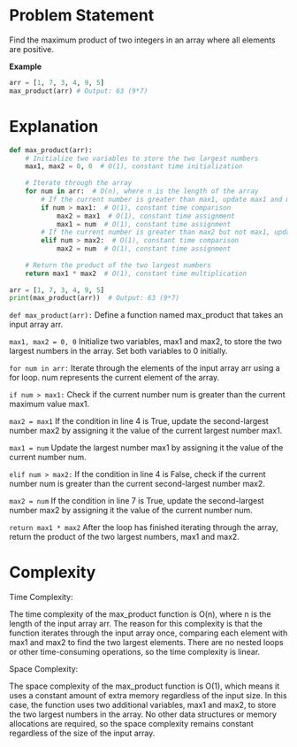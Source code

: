 
# Problem Statement
Find the maximum product of two integers in an array where all elements are positive.

**Example**
```python
arr = [1, 7, 3, 4, 9, 5] 
max_product(arr) # Output: 63 (9*7)
```

# Explanation

```python
def max_product(arr):
    # Initialize two variables to store the two largest numbers
    max1, max2 = 0, 0  # O(1), constant time initialization
 
    # Iterate through the array
    for num in arr:  # O(n), where n is the length of the array
        # If the current number is greater than max1, update max1 and max2
        if num > max1:  # O(1), constant time comparison
            max2 = max1  # O(1), constant time assignment
            max1 = num  # O(1), constant time assignment
        # If the current number is greater than max2 but not max1, update max2
        elif num > max2:  # O(1), constant time comparison
            max2 = num  # O(1), constant time assignment
 
    # Return the product of the two largest numbers
    return max1 * max2  # O(1), constant time multiplication
 
arr = [1, 7, 3, 4, 9, 5]
print(max_product(arr))  # Output: 63 (9*7)
```

`def max_product(arr):`
Define a function named max_product that takes an input array arr.

`max1, max2 = 0, 0`
Initialize two variables, max1 and max2, to store the two largest numbers in the array. Set both variables to 0 initially.

`for num in arr:`
Iterate through the elements of the input array arr using a for loop. num represents the current element of the array.

`if num > max1:`
Check if the current number num is greater than the current maximum value max1.

`max2 = max1`
If the condition in line 4 is True, update the second-largest number max2 by assigning it the value of the current largest number max1.

`max1 = num`
Update the largest number max1 by assigning it the value of the current number num.

`elif num > max2:`
If the condition in line 4 is False, check if the current number num is greater than the current second-largest number max2.

`max2 = num`
If the condition in line 7 is True, update the second-largest number max2 by assigning it the value of the current number num.

`return max1 * max2`
After the loop has finished iterating through the array, return the product of the two largest numbers, max1 and max2.

# Complexity

Time Complexity:

The time complexity of the max_product function is O(n), where n is the length of the input array arr. The reason for this complexity is that the function iterates through the input array once, comparing each element with max1 and max2 to find the two largest elements. There are no nested loops or other time-consuming operations, so the time complexity is linear.

Space Complexity:

The space complexity of the max_product function is O(1), which means it uses a constant amount of extra memory regardless of the input size. In this case, the function uses two additional variables, max1 and max2, to store the two largest numbers in the array. No other data structures or memory allocations are required, so the space complexity remains constant regardless of the size of the input array.
